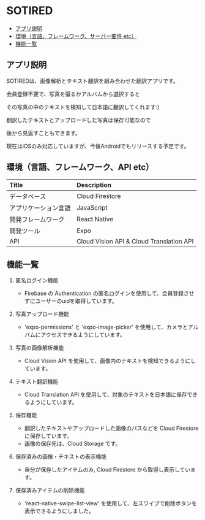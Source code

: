 # SOTIRED

-   [アプリ説明](#explanation)
-   [環境（言語、フレームワーク、サーバー要件 etc）](#dependency)
-   [機能一覧](#functions)

## <a id="explanation"> アプリ説明 </a>

SOTIREDは、画像解析とテキスト翻訳を組み合わせた翻訳アプリです。

会員登録不要で、写真を撮るかアルバムから選択すると

その写真の中のテキストを検知して日本語に翻訳してくれます:)

翻訳したテキストとアップロードした写真は保存可能なので

後から見返すこともできます。

現在はiOSのみ対応していますが、今後Androidでもリリースする予定です。

## <a id="dependency"> 環境（言語、フレームワーク、API etc） </a>

| Title      | Description |
| :--------- | :---------- |
| データベース     | Cloud Firestore |
| アプリケーション言語 | JavaScript |
| 開発フレームワーク  | React Native |
| 開発ツール  | Expo |
| API | Cloud Vision API & Cloud Translation API |

## <a id="functions"> 機能一覧 </a>

1.  匿名ログイン機能

    -   Firebase の Authentication の匿名ログインを使用して、会員登録させずにユーザーのuidを取得しています。

2.  写真アップロード機能

    -   'expo-permissions' と 'expo-image-picker' を使用して、カメラとアルバムにアクセスできるようにしています。

3.  写真の画像解析機能

    -   Cloud Vision API を使用して、画像内のテキストを検知できるようにしています。

4.  テキスト翻訳機能

    -   Cloud Translation API を使用して、対象のテキストを日本語に保存できるようにしています。

5.  保存機能

    -   翻訳したテキストやアップロードした画像のパスなどを Cloud Firestore に保存しています。
    -   画像の保存先は、Cloud Storage です。
    
6.  保存済みの画像・テキストの表示機能

    -   自分が保存したアイテムのみ, Cloud Firestore から取得し表示しています。
    
7. 保存済みアイテムの削除機能

    -   'react-native-swipe-list-view' を使用して、左スワイプで削除ボタンを表示できるようにしました。
